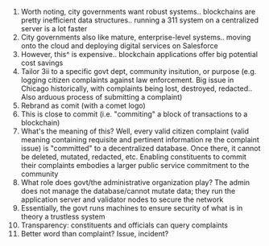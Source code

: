1. Worth noting, city governments want robust systems.. blockchains are pretty inefficient data structures.. running a 311 system on a centralized server is a lot faster
1. City governments also like mature, enterprise-level systems.. moving onto the cloud and deploying digital services on Salesforce
1. However, this^ is expensive.. blockchain applications offer big potential cost savings
1. Tailor 3ii to a specific govt dept, community insitution, or purpose (e.g. logging citizen complaints against law enforcement. Big issue in Chicago historically, with complaints being lost, destroyed, redacted.. Also arduous process of submitting a complaint)
1. Rebrand as comit (with a comet logo)
1. This is close to commit (i.e. "commiting" a block of transactions to a blockchain)
1. What's the meaning of this? Well, every valid citizen complaint (valid meaning containing requisite and pertinent information re the complaint issue) is "committed" to a decentralized database. Once there, it cannot be deleted, mutated, redacted, etc. Enabling constituents to commit their complaints embodies a larger public service commitment to the community
1. What role does govt/the administrative organization play? The admin does not manage the database/cannot mutate data; they run the application server and validator nodes to secure the network
1. Essentially, the govt runs machines to ensure security of what is in theory a trustless system
1. Transparency: constituents and officials can query complaints
1. Better word than complaint? Issue, incident? 